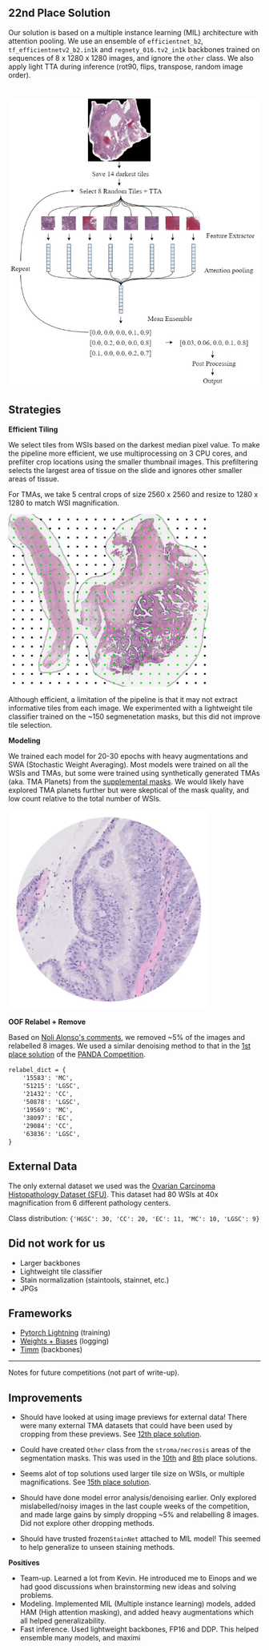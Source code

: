 
## 22nd Place Solution

Our solution is based on a multiple instance learning (MIL) architecture with attention pooling. We use an ensemble of `efficientnet_b2`, `tf_efficientnetv2_b2.in1k` and `regnety_016.tv2_in1k` backbones trained on sequences of 8 x 1280 x 1280 images, and ignore the `other` class. We also apply light TTA during inference (rot90, flips, transpose, random image order).

<h1 align="center">
<img src="./imgs/architecture.jpg" alt="Model Architecture" width="800">
</h1>

## Strategies

**Efficient Tiling**

We select tiles from WSIs based on the darkest median pixel value. To make the pipeline more efficient, we use multiprocessing on 3 CPU cores, and prefilter crop locations using the smaller thumbnail images. This prefiltering selects the largest area of tissue on the slide and ignores other smaller areas of tissue.

For TMAs, we take 5 central crops of size 2560 x 2560 and resize to 1280 x 1280 to match WSI magnification. 

<img src="./imgs/smart_cropper.jpg" alt="Efficient Tiling Img" width="400">

Although efficient, a limitation of the pipeline is that it may not extract informative tiles from each image. We experimented with a lightweight tile classifier trained on the ~150 segmenetation masks, but this did not improve tile selection.

**Modeling**

We trained each model for 20-30 epochs with heavy augmentations and SWA (Stochastic Weight Averaging). Most models were trained on all the WSIs and TMAs, but some were trained using synthetically generated TMAs (aka. TMA Planets) from the [supplemental masks](https://www.kaggle.com/datasets/sohier/ubc-ovarian-cancer-competition-supplemental-masks). We would likely have explored TMA planets further but were skeptical of the mask quality, and low count relative to the total number of WSIs.

<img src="./imgs/tma_planet.jpg" alt="TMA Planet" width="400">

**OOF Relabel + Remove**

Based on [Noli Alonso's comments](https://www.kaggle.com/competitions/UBC-OCEAN/discussion/445804#2559062), we removed ~5% of the images and relabelled 8 images. We used a similar denoising method to that in the [1st place solution](https://www.kaggle.com/competitions/prostate-cancer-grade-assessment/discussion/169143) of the [PANDA Competition](https://www.kaggle.com/competitions/prostate-cancer-grade-assessment/overview).

```
relabel_dict = {
    '15583': 'MC',
    '51215': 'LGSC', 
    '21432': 'CC',
    '50878': 'LGSC',
    '19569': 'MC',
    '38097': 'EC',
    '29084': 'CC',
    '63836': 'LGSC',
}
```

## External Data

The only external dataset we used was the [Ovarian Carcinoma Histopathology Dataset (SFU)](https://www.medicalimageanalysis.com/data/ovarian-carcinomas-histopathology-dataset). This dataset had 80 WSIs at 40x magnification from 6 different pathology centers.

Class distribution: `{'HGSC': 30, 'CC': 20, 'EC': 11, 'MC': 10, 'LGSC': 9}`

## Did not work for us

- Larger backbones
- Lightweight tile classifier
- Stain normalization (staintools, stainnet, etc.)
- JPGs

## Frameworks

- [Pytorch Lightning](https://lightning.ai/docs/pytorch/stable/) (training)
- [Weights + Biases](https://wandb.ai/site) (logging)
- [Timm](https://huggingface.co/timm) (backbones)


---

Notes for future competitions (not part of write-up).

## Improvements

- Should have looked at using image previews for external data! There were many external TMA datasets that could have been used by cropping from these previews. See [12th place solution](https://www.kaggle.com/competitions/UBC-OCEAN/discussion/465455).

- Could have created `Other` class from the `stroma/necrosis` areas of the segmentation masks. This was used in the [10th](https://www.kaggle.com/competitions/UBC-OCEAN/discussion/465415) and [8th](https://www.kaggle.com/competitions/UBC-OCEAN/discussion/465382) place solutions.

- Seems alot of top solutions used larger tile size on WSIs, or multiple magnifications. See [15th place solution](https://www.kaggle.com/competitions/UBC-OCEAN/discussion/465358).

- Should have done model error analysis/denoising earlier. Only explored mislabelled/noisy images in the last couple weeks of the competition, and made large gains by simply dropping ~5% and relabelling 8 images. Did not explore other dropping methods.

- Should have trusted frozen`StainNet` attached to MIL model! This seemed to help generalize to unseen staining methods.

**Positives**

- Team-up. Learned a lot from Kevin. He introduced me to Einops and we had good discussions when brainstorming new ideas and solving problems.
- Modeling. Implemented MIL (Multiple instance learning) models, added HAM (High attention masking), and added heavy augmentations which all helped generalizability.
- Fast inference. Used lightweight backbones, FP16 and DDP. This helped ensemble many models, and maximi
